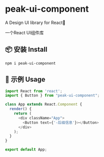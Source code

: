 # peak-ui-component

A Design UI library for React🎈

一个React UI组件库

## 📦 安装 Install
```shell
npm i peak-ui-component
```


## 🚩 示例 Usage

```js
import React from 'react';
import { Button } from "peak-ui-component";

class App extends React.Component {
  render() {
    return (
      <div className="App">
        <Button text={'-后缀信息'}></Button>
      </div>
    );
  }
}

export default App;
```

